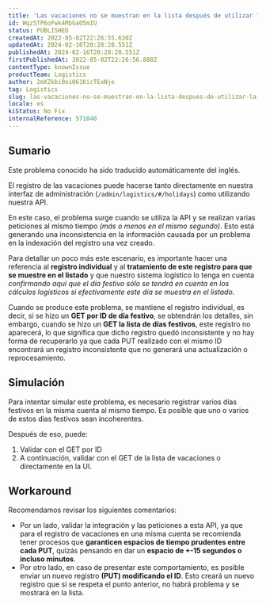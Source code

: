 ```yaml
---
title: 'Las vacaciones no se muestran en la lista después de utilizar la API para crear (PUT)'
id: WqzSTP6oFwk4MbGaO5mIU
status: PUBLISHED
createdAt: 2022-05-02T22:26:55.630Z
updatedAt: 2024-02-16T20:28:28.551Z
publishedAt: 2024-02-16T20:28:28.551Z
firstPublishedAt: 2022-05-02T22:26:56.888Z
contentType: knownIssue
productTeam: Logistics
author: 2mXZkbi0oi061KicTExNjo
tag: Logistics
slug: las-vacaciones-no-se-muestran-en-la-lista-despues-de-utilizar-la-api-para-crear-put
locale: es
kiStatus: No Fix
internalReference: 571040
---
```


## Sumario

<div class="alert alert-info">
  <p>Este problema conocido ha sido traducido automáticamente del inglés.</p>
</div>



El registro de las vacaciones puede hacerse tanto directamente en nuestra interfaz de administración (`/admin/logistics/#/holidays`) como utilizando nuestra API.

En este caso, el problema surge cuando se utiliza la API y se realizan varias peticiones al mismo tiempo _(más o menos en el mismo segundo)_. Esto está generando una inconsistencia en la información causada por un problema en la indexación del registro una vez creado.

Para detallar un poco más este escenario, es importante hacer una referencia al **registro individual** y al **tratamiento de este registro para que se muestre en el listado** y que nuestro sistema logístico lo tenga en cuenta _confirmando aquí que el día festivo sólo se tendrá en cuenta en los cálculos logísticos si efectivamente este día se muestra en el listado_.

Cuando se produce este problema, se mantiene el registro individual, es decir, si se hizo un **GET por ID de día festivo**, se obtendrán los detalles, sin embargo, cuando se hizo un **GET la lista de días festivos**, este registro no aparecerá, lo que significa que dicho registro quedó inconsistente y no hay forma de recuperarlo ya que cada PUT realizado con el mismo ID encontrará un registro inconsistente que no generará una actualización o reprocesamiento.



## Simulación



Para intentar simular este problema, es necesario registrar varios días festivos en la misma cuenta al mismo tiempo. Es posible que uno o varios de estos días festivos sean incoherentes.

Después de eso, puede:

1. Validar con el GET por ID
2. A continuación, validar con el GET de la lista de vacaciones o directamente en la UI.



## Workaround



Recomendamos revisar los siguientes comentarios:

- Por un lado, validar la integración y las peticiones a esta API, ya que para el registro de vacaciones en una misma cuenta se recomienda tener procesos que **garanticen espacios de tiempo prudentes entre cada PUT**, quizás pensando en dar un **espacio de +-15 segundos o incluso minutos**.
- Por otro lado, en caso de presentar este comportamiento, es posible enviar un nuevo registro **(PUT) modificando el ID**. Esto creará un nuevo registro que si se respeta el punto anterior, no habrá problema y se mostrará en la lista.

